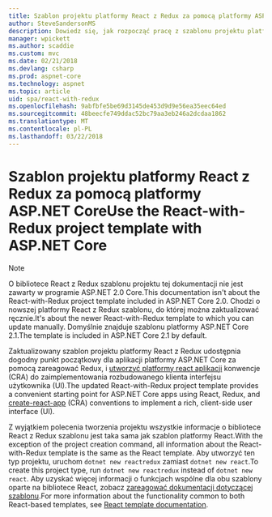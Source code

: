 ```yaml
---
title: Szablon projektu platformy React z Redux za pomocą platformy ASP.NET Core
author: SteveSandersonMS
description: Dowiedz się, jak rozpocząć pracę z szablonu projektu platformy ASP.NET Core jednej strony aplikacji JEDNOSTRONICOWEJ dla platformy React z Redux i utworzyć platformy react aplikacji.
manager: wpickett
ms.author: scaddie
ms.custom: mvc
ms.date: 02/21/2018
ms.devlang: csharp
ms.prod: aspnet-core
ms.technology: aspnet
ms.topic: article
uid: spa/react-with-redux
ms.openlocfilehash: 9abfbfe5be69d3145de453d9d9e56ea35eec64ed
ms.sourcegitcommit: 48beecfe749ddac52bc79aa3eb246a2dcdaa1862
ms.translationtype: MT
ms.contentlocale: pl-PL
ms.lasthandoff: 03/22/2018
---
```

# <a name="use-the-react-with-redux-project-template-with-aspnet-core"></a><span data-ttu-id="2fa16-103">Szablon projektu platformy React z Redux za pomocą platformy ASP.NET Core</span><span class="sxs-lookup"><span data-stu-id="2fa16-103">Use the React-with-Redux project template with ASP.NET Core</span></span>

> [!NOTE]
> <span data-ttu-id="2fa16-104">O bibliotece React z Redux szablonu projektu tej dokumentacji nie jest zawarty w programie ASP.NET 2.0 Core.</span><span class="sxs-lookup"><span data-stu-id="2fa16-104">This documentation isn't about the React-with-Redux project template included in ASP.NET Core 2.0.</span></span> <span data-ttu-id="2fa16-105">Chodzi o nowszej platformy React z Redux szablonu, do której można zaktualizować ręcznie.</span><span class="sxs-lookup"><span data-stu-id="2fa16-105">It's about the newer React-with-Redux template to which you can update manually.</span></span> <span data-ttu-id="2fa16-106">Domyślnie znajduje szablonu platformy ASP.NET Core 2.1.</span><span class="sxs-lookup"><span data-stu-id="2fa16-106">The template is included in ASP.NET Core 2.1 by default.</span></span>

<span data-ttu-id="2fa16-107">Zaktualizowany szablon projektu platformy React z Redux udostępnia dogodny punkt początkowy dla aplikacji platformy ASP.NET Core za pomocą zareagować Redux, i [utworzyć platformy react aplikacji](https://github.com/facebookincubator/create-react-app) konwencje (CRA) do zaimplementowania rozbudowanego klienta interfejsu użytkownika (UI).</span><span class="sxs-lookup"><span data-stu-id="2fa16-107">The updated React-with-Redux project template provides a convenient starting point for ASP.NET Core apps using React, Redux, and [create-react-app](https://github.com/facebookincubator/create-react-app) (CRA) conventions to implement a rich, client-side user interface (UI).</span></span>

<span data-ttu-id="2fa16-108">Z wyjątkiem polecenia tworzenia projektu wszystkie informacje o bibliotece React z Redux szablonu jest taka sama jak szablon platformy React.</span><span class="sxs-lookup"><span data-stu-id="2fa16-108">With the exception of the project creation command, all information about the React-with-Redux template is the same as the React template.</span></span> <span data-ttu-id="2fa16-109">Aby utworzyć ten typ projektu, uruchom `dotnet new reactredux` zamiast `dotnet new react`.</span><span class="sxs-lookup"><span data-stu-id="2fa16-109">To create this project type, run `dotnet new reactredux` instead of `dotnet new react`.</span></span> <span data-ttu-id="2fa16-110">Aby uzyskać więcej informacji o funkcjach wspólne dla obu szablony oparte na bibliotece React, zobacz [zareagować dokumentacji dotyczącej szablonu](xref:spa/react).</span><span class="sxs-lookup"><span data-stu-id="2fa16-110">For more information about the functionality common to both React-based templates, see [React template documentation](xref:spa/react).</span></span>

